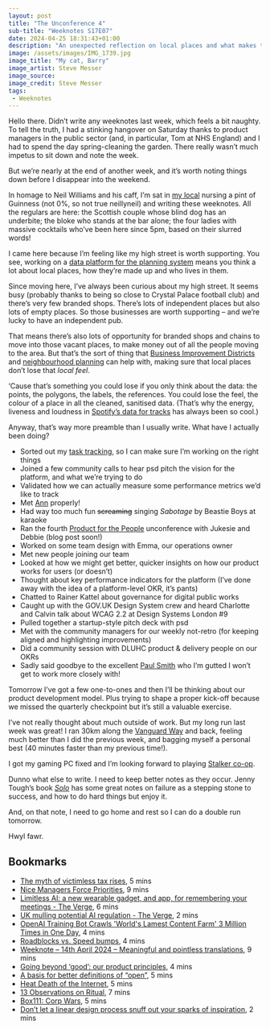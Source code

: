 ```yaml
---
layout: post
title: "The Unconference 4"
sub-title: "Weeknotes S17E07"
date: 2024-04-25 18:31:43+01:00
description: "An unexpected reflection on local places and what makes them buzz. But otherwise rather boring weeknotes. Team design, mission kick-offs, and more hangovers than I should have."
image: /assets/images/IMG_1739.jpg
image_title: "My cat, Barry"
image_artist: Steve Messer
image_source:
image_credit: Steve Messer
tags:
 - Weeknotes
---
```


Hello there. Didn’t write any weeknotes last week, which feels a bit naughty. To tell the truth, I had a stinking hangover on Saturday thanks to product managers in the public sector (and, in particular, Tom at NHS England) and I had to spend the day spring-cleaning the garden. There really wasn’t much impetus to sit down and note the week.

But we’re nearly at the end of another week, and it’s worth noting things down before I disappear into the weekend. 

In homage to Neil Williams and his caff, I’m sat in [my local](https://www.portlandarmspub.co.uk/food-and-drink-menus/) nursing a pint of Guinness (not 0%, so not true neillyneil) and writing these weeknotes. All the regulars are here: the Scottish couple whose blind dog has an underbite; the bloke who stands at the bar alone; the four ladies with massive cocktails who’ve been here since 5pm, based on their slurred words!

I came here because I’m feeling like my high street is worth supporting. You see, working on a [data platform for the planning system](https://www.planning.data.gov.uk) means you think a lot about local places, how they’re made up and who lives in them. 

Since moving here, I’ve always been curious about my high street. It seems busy (probably thanks to being so close to Crystal Palace football club) and there’s very few branded shops. There’s lots of independent places but also lots of empty places. So those businesses are worth supporting – and we’re lucky to have an independent pub.

That means there’s also lots of opportunity for branded shops and chains to move into those vacant places, to make money out of all the people moving to the area. But that’s the sort of thing that [Business Improvement Districts](https://www.gov.uk/guidance/business-improvement-districts) and [neighbourhood planning](https://www.gov.uk/guidance/neighbourhood-planning--2) can help with, making sure that local places don’t lose that _local feel_. 

‘Cause that’s something you could lose if you only think about the data: the points, the polygons, the labels, the references. You could lose the feel, the colour of a place in all the cleaned, sanitised data. (That’s why the energy, liveness and loudness in [Spotify’s data for tracks](https://developer.spotify.com/documentation/web-api/reference/get-audio-features) has always been so cool.)

Anyway, that’s way more preamble than I usually write. What have I actually been doing?

- Sorted out my [task tracking](https://rogerswannell.com/blog/how-i-track-my-work-and-learn-to-focus-better/), so I can make sure I’m working on the right things
- Joined a few community calls to hear psd pitch the vision for the platform, and what we’re trying to do
- Validated how we can actually measure some performance metrics we’d like to track
- Met [Ann](https://annkempster.com) properly!
- Had way too much fun ~~screaming~~ singing _Sabotage_ by Beastie Boys at karaoke
- Ran the fourth [Product for the People](https://productforthepeople.xyz) unconference with Jukesie and Debbie (blog post soon!)
- Worked on some team design with Emma, our operations owner
- Met new people joining our team
- Looked at how we might get better, quicker insights on how our product works for users (or doesn’t)
- Thought about key performance indicators for the platform (I’ve done away with the idea of a platform-level OKR, it’s pants)
- Chatted to Rainer Kattel about governance for digital public works
- Caught up with the GOV.‌UK Design System crew and heard Charlotte and Calvin talk about WCAG 2.2 at Design Systems London #9
- Pulled together a startup-style pitch deck with psd
- Met with the community managers for our weekly not-retro (for keeping aligned and highlighting improvements)
- Did a community session with DLUHC product & delivery people on our OKRs
- Sadly said goodbye to the excellent [Paul Smith](https://paulsmith.site) who I’m gutted I won’t get to work more closely with!

Tomorrow I’ve got a few one-to-ones and then I’ll be thinking about our product development model. Plus trying to shape a proper kick-off because we missed the quarterly checkpoint but it’s still a valuable exercise.

I’ve not really thought about much outside of work. But my long run last week was great! I ran 30km along the [Vanguard Way](https://www.vanguardway.org.uk) and back, feeling much better than I did the previous week, and bagging myself a personal best (40 minutes faster than my previous time!). 

I got my gaming PC fixed and I’m looking forward to playing [Stalker co-op](https://www.reddit.com/r/stalker/comments/19bh7ob/stalker_shadow_of_coop_is_amazing/). 

Dunno what else to write. I need to keep better notes as they occur. Jenny Tough’s book [_Solo_](https://www.amazon.co.uk/SOLO-running-across-mountains-taught/dp/1783254734) has some great notes on failure as a stepping stone to success, and how to do hard things but enjoy it.

And, on that note, I need to go home and rest so I can do a double run tomorrow.

Hwyl fawr.

## Bookmarks

- [The myth of victimless tax rises](https://on.ft.com/3Jn8JIJ), 5 mins
- [Nice Managers Force Priorities](https://earfinders.com/blog/2023/nice-managers-force-priorities), 9 mins
- [Limitless AI: a new wearable gadget, and app, for remembering your meetings - The Verge](https://www.theverge.com/2024/4/15/24130832/limitless-ai-pendant-wearable-meetings), 6 mins
- [UK mulling potential AI regulation - The Verge](https://www.theverge.com/2024/4/15/24131392/uk-ai-regulation-draft-safety), 2 mins
- [OpenAI Training Bot Crawls 'World's Lamest Content Farm' 3 Million Times in One Day](https://www.404media.co/openai-training-bot-crawls-worlds-lamest-content-farm-3-million-times-in-one-day/), 4 mins
- [Roadblocks vs. Speed bumps](https://robwalling.com/2019/06/17/speed-bumps-vs-roadblocks/), 4 mins
- [Weeknote – 14th April 2024 – Meaningful and pointless translations](https://www.leaningforward.com/blog/2024/04/weeknote-14th-april-2024-meaningful-and-pointless-translations/?utm_source=rss&utm_medium=rss&utm_campaign=weeknote-14th-april-2024-meaningful-and-pointless-translations), 9 mins
- [Going beyond ‘good’: our product principles](https://medium.com/ft-product-technology/going-beyond-good-our-product-principles-10b186de8ee6), 4 mins
- [A basis for better definitions of “open”](https://blog.ldodds.com/2024/04/14/a-basis-for-better-definitions-of-open/), 5 mins
- [Heat Death of the Internet](https://www.takahe.org.nz/heat-death-of-the-internet/?trk=feed_main-feed-card_feed-article-content), 5 mins
- [13 Observations on Ritual](https://www.honest-broker.com/p/13-observations-on-ritual?utm_source=substack&utm_medium=email), 7 mins
- [Box111: Corp Wars](https://blog.tobiasrevell.com/2024/03/14/box111-corp-wars/), 5 mins
- [Don’t let a linear design process snuff out your sparks of inspiration](https://jlzych.com/2024/04/12/don-t-let-a-linear-design-process-snuff-out-your-sparks-of-inspiration/), 2 mins